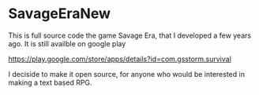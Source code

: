 # SavageEraNew

This is full source code the game Savage Era, that I developed a few years ago.
It is still availble on google play

https://play.google.com/store/apps/details?id=com.gsstorm.survival 

I deciside to make it open source, for anyone who would be interested in making a text based RPG. 